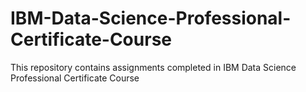 # IBM-Data-Science-Professional-Certificate-Course
This repository contains assignments completed in IBM Data Science Professional Certificate Course
